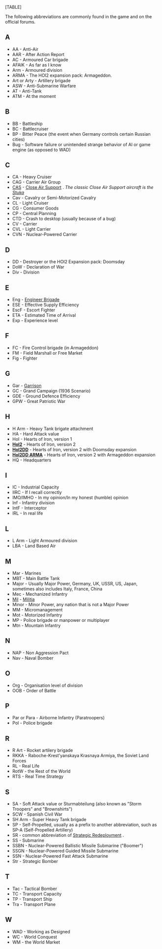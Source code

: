 [TABLE]

The following abbreviations are commonly found in the game and on the
official forums.

##  A 

-   AA - Anti-Air
-   AAR - After Action Report
-   AC - Armoured Car brigade
-   AFAIK - As far as I know
-   Arm - Armoured division
-   ARMA - The HOI2 expansion pack: Armageddon.
-   Art or Arty - Artillery brigade
-   ASW - Anti-Submarine Warfare
-   AT - Anti-Tank
-   ATM - At the moment

##  B 

-   BB - Battleship
-   BC - Battlecruiser
-   BP - Bitter Peace (the event when Germany controls certain Russian
    cities)
-   Bug - Software failure or unintended strange behavior of AI or game
    engine (as opposed to WAD)

##  C 

-   CA - Heavy Cruiser
-   CAG - Carrier Air Group
-   [CAS](/wiki/CAS "CAS") - [Close Air
    Support](/wiki/Close_Air_Support "Close Air Support") . *The classic
    Close Air Support aircraft is the
    [Stuka](http://en.wikipedia.org/wiki/Junkers_Ju_87)*
-   Cav - Cavalry or Semi-Motorized Cavalry
-   CL - Light Cruiser
-   CG - Consumer Goods
-   CP - Central Planning
-   CTD - Crash to desktop (usually because of a bug)
-   CV - Carrier
-   CVL - Light Carrier
-   CVN - Nuclear-Powered Carrier

##  D 

-   DD - Destroyer or the HOI2 Expansion pack: Doomsday
-   DoW - Declaration of War
-   Div - Division

##  E 

-   Eng - [Engineer Brigade](/wiki/Engineer_Brigade "Engineer Brigade")
-   ESE - Effective Supply Efficiency
-   EscF - Escort Fighter
-   ETA - Estimated Time of Arrival
-   Exp - Experience level

##  F 

-   FC - Fire Control brigade (in Armageddon)
-   FM - Field Marshall or Free Market
-   Fig - Fighter

##  G 

-   Gar - [Garrison](/wiki/Garrison "Garrison")
-   GC - Grand Campaign (1936 Scenario)
-   GDE - Ground Defence Efficiency
-   GPW - Great Patriotic War

##  H 

-   H Arm - Heavy Tank brigate attachment
-   HA - Hard Attack value
-   HoI - Hearts of Iron, version 1
-   **[HoI2](/wiki/HoI2 "HoI2")** - Hearts of Iron, version 2
-   **[HoI2DD](/wiki/Doomsday "Doomsday")** - Hearts of Iron, version 2
    with Doomsday expansion
-   **[HoI2DD ARMA](/wiki/Armageddon "Armageddon")** - Hearts of Iron,
    version 2 with Armageddon expansion
-   HQ - Headquarters

##  I 

-   IC - Industrial Capacity
-   IIRC - If I recall correctly
-   IMO/IMHO - In my opinion/In my honest (humble) opinion
-   Inf - Infantry division
-   IntF - Interceptor
-   IRL - In real life

##  L 

-   L Arm - Light Armoured division
-   LBA - Land Based Air

##  M 

-   Mar - Marines
-   MBT - Main Battle Tank
-   Major - Usually Major Power, Germany, UK, USSR, US, Japan, sometimes
    also includes Italy, France, China
-   Mec - Mechanized Infantry
-   [Mil](/wiki/index.php?title=Mil&action=edit&redlink=1 "Mil (page does not exist)") -
    [Militia](/wiki/Militia "Militia")
-   Minor - Minor Power, any nation that is not a Major Power
-   MM - Micromanagement
-   Mot - Motorized Infantry
-   MP - Police brigade or manpower or multiplayer
-   Mtn - Mountain Infantry

##  N 

-   NAP - Non Aggression Pact
-   Nav - Naval Bomber

##  O 

-   Org - Organisation level of division
-   OOB - Order of Battle

##  P 

-   Par or Para - Airborne Infantry (Paratroopers)
-   Pol - Police brigade

##  R 

-   R Art - Rocket artilery brigade
-   RKKA - Raboche-Krest'yanskaya Krasnaya Armiya, the Soviet Land
    Forces
-   RL - Real Life
-   RotW - the Rest of the World
-   RTS - Real Time Strategy

##  S 

-   SA - Soft Attack value or Sturmabteilung (also known as "Storm
    Troopers" and "Brownshirts")
-   SCW - Spanish Civil War
-   SH Arm - Super Heavy Tank brigade
-   SP - Self-Propelled, usually as a prefix to another abbreviation,
    such as SP-A (Self-Propelled Artillery)
-   SR - common abbreviation of [Strategic
    Redeployment](/wiki/Strategic_Redeployment "Strategic Redeployment")
    .
-   SS - Submarine
-   SSBN - Nuclear-Powered Ballistic Missile Submarine ("Boomer")
-   SSGN - Nuclear-Powered Guided Missile Submarine
-   SSN - Nuclear-Powered Fast Attack Submarine
-   Str - Strategic Bomber

##  T 

-   Tac - Tactical Bomber
-   TC - Transport Capacity
-   TP - Transport Ship
-   Tra - Transport Plane

##  W 

-   WAD - Working as Designed
-   WC - World Conquest
-   WM - the World Market
